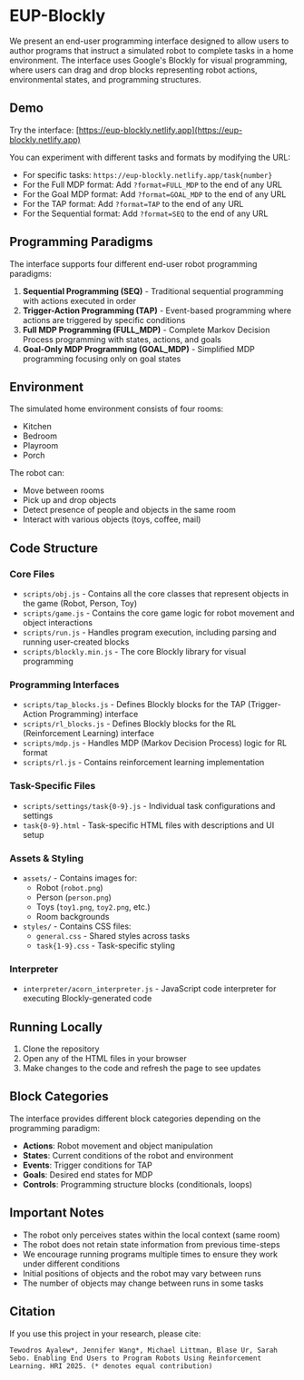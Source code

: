 # EUP-Blockly

We present an end-user programming interface designed to allow users to author programs that instruct a simulated robot to complete tasks in a home environment. The interface uses Google's Blockly for visual programming, where users can drag and drop blocks representing robot actions, environmental states, and programming structures.

## Demo

Try the interface: [https://eup-blockly.netlify.app](https://eup-blockly.netlify.app)

You can experiment with different tasks and formats by modifying the URL:

- For specific tasks: `https://eup-blockly.netlify.app/task{number}`
- For the Full MDP format: Add `?format=FULL_MDP` to the end of any URL
- For the Goal MDP format: Add `?format=GOAL_MDP` to the end of any URL
- For the TAP format: Add `?format=TAP` to the end of any URL
- For the Sequential format: Add `?format=SEQ` to the end of any URL

## Programming Paradigms

The interface supports four different end-user robot programming paradigms:

1. **Sequential Programming (SEQ)** - Traditional sequential programming with actions executed in order
2. **Trigger-Action Programming (TAP)** - Event-based programming where actions are triggered by specific conditions
3. **Full MDP Programming (FULL_MDP)** - Complete Markov Decision Process programming with states, actions, and goals
4. **Goal-Only MDP Programming (GOAL_MDP)** - Simplified MDP programming focusing only on goal states

## Environment

The simulated home environment consists of four rooms:
- Kitchen
- Bedroom
- Playroom
- Porch

The robot can:
- Move between rooms
- Pick up and drop objects
- Detect presence of people and objects in the same room
- Interact with various objects (toys, coffee, mail)

## Code Structure

### Core Files
- `scripts/obj.js` - Contains all the core classes that represent objects in the game (Robot, Person, Toy)
- `scripts/game.js` - Contains the core game logic for robot movement and object interactions
- `scripts/run.js` - Handles program execution, including parsing and running user-created blocks
- `scripts/blockly.min.js` - The core Blockly library for visual programming

### Programming Interfaces
- `scripts/tap_blocks.js` - Defines Blockly blocks for the TAP (Trigger-Action Programming) interface
- `scripts/rl_blocks.js` - Defines Blockly blocks for the RL (Reinforcement Learning) interface
- `scripts/mdp.js` - Handles MDP (Markov Decision Process) logic for RL format
- `scripts/rl.js` - Contains reinforcement learning implementation

### Task-Specific Files
- `scripts/settings/task{0-9}.js` - Individual task configurations and settings
- `task{0-9}.html` - Task-specific HTML files with descriptions and UI setup

### Assets & Styling
- `assets/` - Contains images for:
  - Robot (`robot.png`)
  - Person (`person.png`)
  - Toys (`toy1.png`, `toy2.png`, etc.)
  - Room backgrounds
- `styles/` - Contains CSS files:
  - `general.css` - Shared styles across tasks
  - `task{1-9}.css` - Task-specific styling

### Interpreter
- `interpreter/acorn_interpreter.js` - JavaScript code interpreter for executing Blockly-generated code

## Running Locally

1. Clone the repository
2. Open any of the HTML files in your browser
3. Make changes to the code and refresh the page to see updates

## Block Categories

The interface provides different block categories depending on the programming paradigm:

- **Actions**: Robot movement and object manipulation
- **States**: Current conditions of the robot and environment
- **Events**: Trigger conditions for TAP
- **Goals**: Desired end states for MDP
- **Controls**: Programming structure blocks (conditionals, loops)

## Important Notes

- The robot only perceives states within the local context (same room)
- The robot does not retain state information from previous time-steps
- We encourage running programs multiple times to ensure they work under different conditions
- Initial positions of objects and the robot may vary between runs
- The number of objects may change between runs in some tasks

## Citation

If you use this project in your research, please cite:

```
Tewodros Ayalew*, Jennifer Wang*, Michael Littman, Blase Ur, Sarah Sebo. Enabling End Users to Program Robots Using Reinforcement Learning. HRI 2025. (* denotes equal contribution)
```
